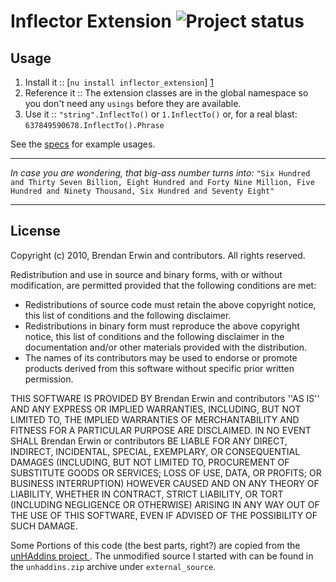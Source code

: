 Inflector Extension ![Project status](http://stillmaintained.com/littlebits/inflector_extension.png)
======

Usage
----
  1. Install it :: [`nu install inflector_extension`] [1]
  1. Reference it :: The extension classes are in the global namespace so you don't need any `usings` before they are available.
  1. Use it :: `"string".InflectTo()` or `1.InflectTo()` or, for a real blast: `637849590678.InflectTo().Phrase`

See the [specs](http://github.com/littlebits/inflector_extension/tree/master/inflector_extension/Specs/) for example usages.

------

_In case you are wondering, that big-ass number turns into:_ `"Six Hundred and Thirty Seven Billion, Eight Hundred and Forty Nine Million, Five Hundred and Ninety Thousand, Six Hundred and Seventy Eight"`

------

License
----
Copyright (c) 2010, Brendan Erwin and contributors.
All rights reserved.
 
Redistribution and use in source and binary forms, with or without
modification, are permitted provided that the following conditions are met:
    
  * Redistributions of source code must retain the above copyright
      notice, this list of conditions and the following disclaimer.
  * Redistributions in binary form must reproduce the above copyright
      notice, this list of conditions and the following disclaimer in the
      documentation and/or other materials provided with the distribution.
  * The names of its contributors may be used to endorse or promote products
      derived from this software without specific prior written permission.
 
THIS SOFTWARE IS PROVIDED BY Brendan Erwin and contributors ''AS IS'' AND ANY
EXPRESS OR IMPLIED WARRANTIES, INCLUDING, BUT NOT LIMITED TO, THE IMPLIED
WARRANTIES OF MERCHANTABILITY AND FITNESS FOR A PARTICULAR PURPOSE ARE
DISCLAIMED. IN NO EVENT SHALL Brendan Erwin or contributors BE LIABLE FOR ANY
DIRECT, INDIRECT, INCIDENTAL, SPECIAL, EXEMPLARY, OR CONSEQUENTIAL DAMAGES
(INCLUDING, BUT NOT LIMITED TO, PROCUREMENT OF SUBSTITUTE GOODS OR SERVICES;
LOSS OF USE, DATA, OR PROFITS; OR BUSINESS INTERRUPTION) HOWEVER CAUSED AND
ON ANY THEORY OF LIABILITY, WHETHER IN CONTRACT, STRICT LIABILITY, OR TORT
(INCLUDING NEGLIGENCE OR OTHERWISE) ARISING IN ANY WAY OUT OF THE USE OF THIS
SOFTWARE, EVEN IF ADVISED OF THE POSSIBILITY OF SUCH DAMAGE.

Some Portions of this code (the best parts, right?) are copied from the [unHAddins project ](http://code.google.com/p/unhaddins/ "unhaddins - Project Hosting on Google Code"). The unmodified source I started with can be found in the `unhaddins.zip` archive under `external_source`.


[1]: http://nu.wikispot.org/       "Nubular"